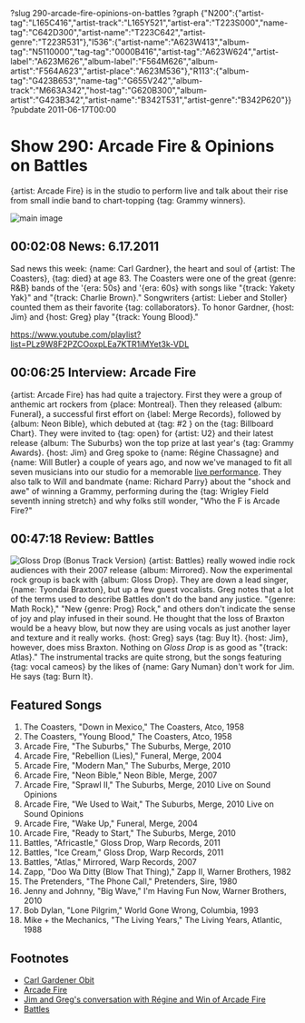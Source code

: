 ?slug 290-arcade-fire-opinions-on-battles
?graph {"N200":{"artist-tag":"L165C416","artist-track":"L165Y521","artist-era":"T223S000","name-tag":"C642D300","artist-name":"T223C642","artist-genre":"T223R531"},"I536":{"artist-name":"A623W413","album-tag":"N5110000","tag-tag":"0000B416","artist-tag":"A623W624","artist-label":"A623M626","album-label":"F564M626","album-artist":"F564A623","artist-place":"A623M536"},"R113":{"album-tag":"G423B653","name-tag":"G655V242","album-track":"M663A342","host-tag":"G620B300","album-artist":"G423B342","artist-name":"B342T531","artist-genre":"B342P620"}}
?pubdate 2011-06-17T00:00

# Show 290: Arcade Fire & Opinions on Battles
{artist: Arcade Fire} is in the studio to perform live and talk about their rise from small indie band to chart-topping {tag: Grammy winners}.

![main image](http://static.soundopinions.org/images/2011/arcadefire.jpg)

## 00:02:08 News: 6.17.2011
Sad news this week: {name: Carl Gardner}, the heart and soul of {artist: The Coasters}, {tag: died} at age 83. The Coasters were one of the great {genre: R&B} bands of the '{era: 50s} and '{era: 60s} with songs like "{track: Yakety Yak}" and "{track: Charlie Brown}." Songwriters {artist: Lieber and Stoller} counted them as their favorite {tag: collaborators}. To honor Gardner, {host: Jim} and {host: Greg} play "{track: Young Blood}."

https://www.youtube.com/playlist?list=PLz9W8F2PZCOoxpLEa7KTR1iMYet3k-VDL

## 00:06:25 Interview: Arcade Fire
{artist: Arcade Fire} has had quite a trajectory. First they were a group of anthemic art rockers from {place: Montreal}. Then they released {album: Funeral}, a successful first effort on {label: Merge Records}, followed by {album: Neon Bible}, which debuted at {tag: #2 } on the {tag: Billboard Chart}. They were invited to {tag: open} for {artist: U2} and their latest release {album: The Suburbs} won the top prize at last year's {tag: Grammy Awards}. {host: Jim} and Greg spoke to {name: Régine Chassagne} and {name: Will Butler} a couple of years ago, and now we've managed to fit all seven musicians into our studio for a memorable [live performance](http://www.wbez.org/content/arcade-fire-premiere-new-arrangements-sprawl-ii-and-we-used-wait-sound-opinions). They also talk to Will and bandmate {name: Richard Parry} about the "shock and awe" of winning a Grammy, performing during the {tag: Wrigley Field seventh inning stretch} and why folks still wonder, "Who the F is Arcade Fire?"

## 00:47:18 Review: Battles
![Gloss Drop (Bonus Track Version)](http://is1.mzstatic.com/image/thumb/Music/v4/70/5e/14/705e148e-c4a8-14ce-2811-a9c763af0d85/source/600x600bb.jpg "33568718/436917460")
{artist: Battles} really wowed indie rock audiences with their 2007 release {album: Mirrored}. Now the experimental rock group is back with {album: Gloss Drop}. They are down a lead singer, {name: Tyondai Braxton}, but up a few guest vocalists. Greg notes that a lot of the terms used to describe Battles don't do the band any justice. "{genre: Math Rock}," "New {genre: Prog} Rock," and others don't indicate the sense of joy and play infused in their sound. He thought that the loss of Braxton would be a heavy blow, but now they are using vocals as just another layer and texture and it really works. {host: Greg} says {tag: Buy It}. {host: Jim}, however, does miss Braxton. Nothing on *Gloss Drop* is as good as "{track: Atlas}." The instrumental tracks are quite strong, but the songs featuring {tag: vocal cameos} by the likes of {name: Gary Numan} don't work for Jim. He says {tag: Burn It}.

## Featured Songs
1. The Coasters, "Down in Mexico," The Coasters, Atco, 1958
2. The Coasters, "Young Blood," The Coasters, Atco, 1958
3. Arcade Fire, "The Suburbs," The Suburbs, Merge, 2010
4. Arcade Fire, "Rebellion (Lies)," Funeral, Merge, 2004
5. Arcade Fire, "Modern Man," The Suburbs, Merge, 2010
6. Arcade Fire, "Neon Bible," Neon Bible, Merge, 2007
7. Arcade Fire, "Sprawl II," The Suburbs, Merge, 2010 Live on Sound Opinions
8. Arcade Fire, "We Used to Wait," The Suburbs, Merge, 2010 Live on Sound Opinions
9. Arcade Fire, "Wake Up," Funeral, Merge, 2004
10. Arcade Fire, "Ready to Start," The Suburbs, Merge, 2010
11. Battles, "Africastle," Gloss Drop, Warp Records, 2011
12. Battles, "Ice Cream," Gloss Drop, Warp Records, 2011
13. Battles, "Atlas," Mirrored, Warp Records, 2007
14. Zapp, "Doo Wa Ditty (Blow That Thing)," Zapp II, Warner Brothers, 1982
15. The Pretenders, "The Phone Call," Pretenders, Sire, 1980
16. Jenny and Johnny, "Big Wave," I'm Having Fun Now, Warner Brothers, 2010
17. Bob Dylan, "Lone Pilgrim," World Gone Wrong, Columbia, 1993
18. Mike + the Mechanics, "The Living Years," The Living Years, Atlantic, 1988

## Footnotes
- [Carl Gardener Obit](http://www.nytimes.com/2011/06/14/arts/music/carl-gardner-lead-singer-of-coasters-dies-at-83.html)
- [Arcade Fire](http://arcadefire.com/site/)
- [Jim and Greg's conversation with Régine and Win of Arcade Fire](/show/85)
- [Battles](http://bttls.com/)
